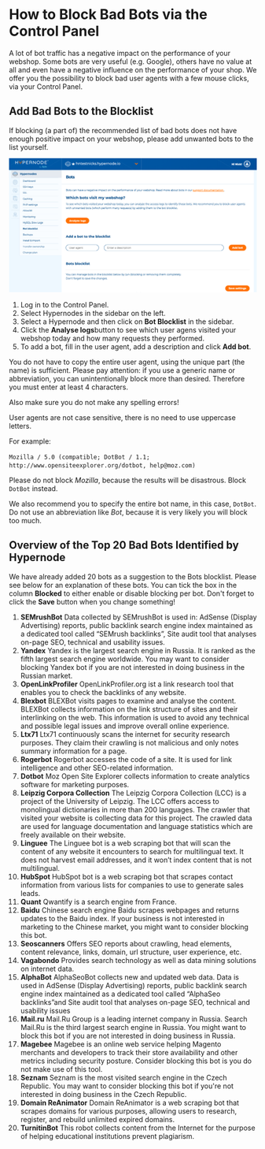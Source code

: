 <!-- source: https://support.hypernode.com/en/services/control-panel/block-bad-bots-via-the-control-panel/ -->
# How to Block Bad Bots via the Control Panel

A lot of bot traffic has a negative impact on the performance of your webshop. Some bots are very useful (e.g. Google), others have no value at all and even have a negative influence on the performance of your shop. We offer you the possibility to block bad user agents with a few mouse clicks, via your Control Panel.


Add Bad Bots to the Blocklist
-----------------------------

If blocking (a part of) the recommended list of bad bots does not have enough positive impact on your webshop, please add unwanted bots to the list yourself.

![](_res/x8N539OivFk2SkuogpUz60DU4YBAVdZMCw.png)

1. Log in to the Control Panel.
2. Select Hypernodes in the sidebar on the left.
3. Select a Hypernode and then click on **Bot Blocklist** in the sidebar.
4. Click the **Analyse logs**button to see which user agens visited your webshop today and how many requests they performed.
5. To add a bot, fill in the user agent, add a description and click **Add bot**.

You do not have to copy the entire user agent, using the unique part (the name) is sufficient. Please pay attention: if you use a generic name or abbreviation, you can unintentionally block more than desired. Therefore you must enter at least 4 characters.

Also make sure you do not make any spelling errors!

User agents are not case sensitive, there is no need to use uppercase letters.

For example:

`Mozilla / 5.0 (compatible; DotBot / 1.1; http://www.opensiteexplorer.org/dotbot, help@moz.com)`

Please do not block *Mozilla*, because the results will be disastrous. Block `DotBot` instead.

We also recommend you to specify the entire bot name, in this case, `DotBot`. Do not use an abbreviation like *Bot*, because it is very likely you will block too much.

Overview of the Top 20 Bad Bots Identified by Hypernode
-------------------------------------------------------

We have already added 20 bots as a suggestion to the Bots blocklist. Please see below for an explanation of these bots. You can tick the box in the column **Blocked** to either enable or disable blocking per bot. Don't forget to click the **Save** button when you change something!

1. **SEMrushBot**
Data collected by SEMrushBot is used in: AdSense (Display Advertising) reports, public backlink search engine index maintained as a dedicated tool called “SEMrush backlinks”, Site audit tool that analyses on-page SEO, technical and usability issues.
2. **Yandex**
Yandex is the largest search engine in Russia. It is ranked as the fifth largest search engine worldwide. You may want to consider blocking Yandex bot if you are not interested in doing business in the Russian market.
3. **OpenLinkProfiler**
OpenLinkProfiler.org ist a link research tool that enables you to check the backlinks of any website.
4. **Blexbot**
BLEXBot visits pages to examine and analyse the content. BLEXBot collects information on the link structure of sites and their interlinking on the web. This information is used to avoid any technical and possible legal issues and improve overall online experience.
5. **Ltx71**
Ltx71 continuously scans the internet for security research purposes. They claim their crawling is not malicious and only notes summary information for a page.
6. **Rogerbot**
Rogerbot accesses the code of a site. It is used for link intelligence and other SEO-related information.
7. **Dotbot**
Moz Open Site Explorer collects information to create analytics software for marketing purposes.
8. **Leipzig Corpora Collection**
The Leipzig Corpora Collection (LCC) is a project of the University of Leipzig. The LCC offers access to monolingual dictionaries in more than 200 languages. The crawler that visited your website is collecting data for this project. The crawled data are used for language documentation and language statistics which are freely available on their website.
9. **Linguee**
The Linguee bot is a web scraping bot that will scan the content of any website it encounters to search for multilingual text. It does not harvest email addresses, and it won’t index content that is not multilingual.
10. **HubSpot**
HubSpot bot is a web scraping bot that scrapes contact information from various lists for companies to use to generate sales leads.
11. **Quant**
Qwantify is a search engine from France.
12. **Baidu**
Chinese search engine Baidu scrapes webpages and returns updates to the Baidu index. If your business is not interested in marketing to the Chinese market, you might want to consider blocking this bot.
13. **Seoscanners**
Offers SEO reports about crawling, head elements, content relevance, links, domain, url structure, user experience, etc.
14. **Vagabondo**
Provides search technology as well as data mining solutions on internet data.
15. **AlphaBot**
AlphaSeoBot collects new and updated web data. Data is used in AdSense (Display Advertising) reports, public backlink search engine index maintained as a dedicated tool called “AlphaSeo backlinks”and Site audit tool that analyses on-page SEO, technical and usability issues
16. **Mail.ru**
Mail.Ru Group is a leading internet company in Russia. Search Mail.Ru is the third largest search engine in Russia. You might want to block this bot if you are not interested in doing business in Russia.
17. **Magebee**
Magebee is an online web service helping Magento merchants and developers to track their store availability and other metrics including security posture. Consider blocking this bot is you do not make use of this tool.
18. **Seznam**
Seznam is the most visited search engine in the Czech Republic. You may want to consider blocking this bot if you're not interested in doing business in the Czech Republic.
19. **Domain ReAnimator**
Domain ReAnimator is a web scraping bot that scrapes domains for various purposes, allowing users to research, register, and rebuild unlimited expired domains.
20. **TurnitinBot**
This robot collects content from the Internet for the purpose of helping educational institutions prevent plagiarism.
